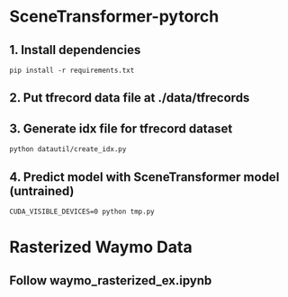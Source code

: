 # SceneTransformer-pytorch
## 1. Install dependencies
```pip install -r requirements.txt```
## 2. Put tfrecord data file at ./data/tfrecords

## 3. Generate idx file for tfrecord dataset
```python datautil/create_idx.py```
## 4. Predict model with SceneTransformer model (untrained)
```CUDA_VISIBLE_DEVICES=0 python tmp.py```


# Rasterized Waymo Data
## Follow waymo_rasterized_ex.ipynb
